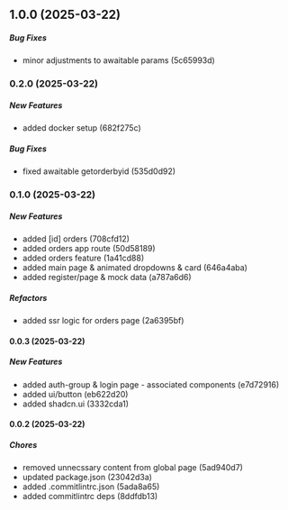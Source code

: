 ## 1.0.0 (2025-03-22)

##### Bug Fixes

*  minor adjustments to awaitable params (5c65993d)

### 0.2.0 (2025-03-22)

##### New Features

*  added docker setup (682f275c)

##### Bug Fixes

*  fixed awaitable getorderbyid (535d0d92)

### 0.1.0 (2025-03-22)

##### New Features

*  added [id] orders (708cfd12)
*  added orders app route (50d58189)
*  added orders feature (1a41cd88)
*  added main page & animated dropdowns & card (646a4aba)
*  added register/page & mock data (a787a6d6)

##### Refactors

*  added ssr logic for orders page (2a6395bf)

#### 0.0.3 (2025-03-22)

##### New Features

*  added auth-group & login page - associated components (e7d72916)
*  added ui/button (eb622d20)
*  added shadcn.ui (3332cda1)

#### 0.0.2 (2025-03-22)

##### Chores

*  removed unnecssary content from global page (5ad940d7)
*  updated package.json (23042d3a)
*  added .commitlintrc.json (5ada8a65)
*  added commitlintrc deps (8ddfdb13)

